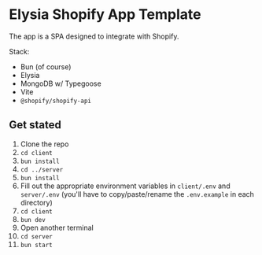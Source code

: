 # Elysia Shopify App Template

The app is a SPA designed to integrate with Shopify.

Stack:

- Bun (of course)
- Elysia
- MongoDB w/ Typegoose
- Vite
- `@shopify/shopify-api`

## Get stated

1. Clone the repo
2. `cd client`
3. `bun install`
4. `cd ../server`
5. `bun install`
6. Fill out the appropriate environment variables in `client/.env` and `server/.env` (you'll have to copy/paste/rename the `.env.example` in each directory)
7. `cd client`
8. `bun dev`
9. Open another terminal
10. `cd server`
11. `bun start`
